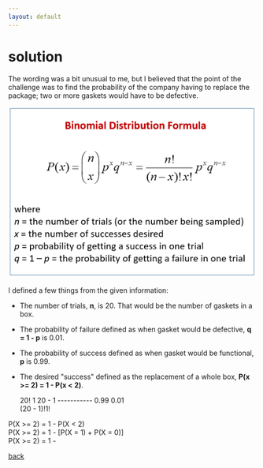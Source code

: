 ```yaml
---
layout: default
---
```


# solution

The wording was a bit unusual to me, but I believed that the point of the challenge was to find the probability of the company having to replace the package; two or more gaskets would have to be defective. 

![](images/binomial.png)

I defined a few things from the given information:

- The number of trials, **n**, is 20. That would be the number of gaskets in a box.
- The probability of failure defined as when gasket would be defective, **q = 1 - p** is 0.01.
- The probability of success defined as when gasket would be functional, **p** is 0.99.
- The desired "success" defined as the replacement of a whole box, **P(x >= 2) = 1 - P(x < 2)**.

     20!          1     20 - 1 
 -----------  0.99  0.01       
 (20 - 1)!1!                   




P(X >= 2) = 1 - P(X < 2) <br>
P(X >= 2) = 1 - [P(X = 1) + P(X = 0)] <br>
P(X >= 2) = 1 - 

[back](./challenge.md)
